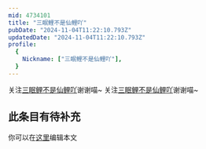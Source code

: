 ```yaml
---
mid: 4734101
title: "三眠鲤不是仙鲤吖"
pubDate: "2024-11-04T11:22:10.793Z"
updatedDate: "2024-11-04T11:22:10.793Z"
profile:
  {
    Nickname: ["三眠鲤不是仙鲤吖"],
  }
---
```


关注[三眠鲤不是仙鲤吖](https://space.bilibili.com/4734101)谢谢喵~ 关注[三眠鲤不是仙鲤吖](https://space.bilibili.com/4734101)谢谢喵~

## 此条目有待补充
你可以在[这里](https://github.com/Yuhanawa/VTuber.ICU-Content/edit/master/v/三眠鲤不是仙鲤吖/index.md)编辑本文
